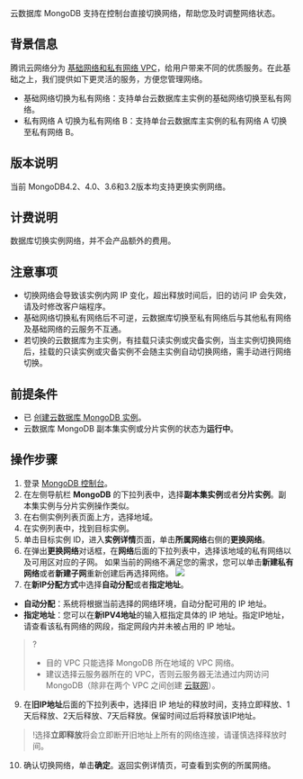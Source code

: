 云数据库 MongoDB 支持在控制台直接切换网络，帮助您及时调整网络状态。

## 背景信息
腾讯云网络分为 [基础网络和私有网络 VPC](https://cloud.tencent.com/document/product/215/20083)，给用户带来不同的优质服务。在此基础之上，我们提供如下更灵活的服务，方便您管理网络。
- 基础网络切换为私有网络：支持单台云数据库主实例的基础网络切换至私有网络。
- 私有网络 A 切换为私有网络 B：支持单台云数据库主实例的私有网络 A 切换至私有网络 B。

## 版本说明
当前 MongoDB4.2、4.0、3.6和3.2版本均支持更换实例网络。

## 计费说明
数据库切换实例网络，并不会产品额外的费用。

## 注意事项
- 切换网络会导致该实例内网 IP 变化，超出释放时间后，旧的访问 IP 会失效，请及时修改客户端程序。
- 基础网络切换私有网络后不可逆，云数据库切换至私有网络后与其他私有网络及基础网络的云服务不互通。
- 若切换的云数据库为主实例，有挂载只读实例或灾备实例，当主实例切换网络后，挂载的只读实例或灾备实例不会随主实例自动切换网络，需手动进行网络切换。

## 前提条件
- 已 [创建云数据库 MongoDB 实例](https://cloud.tencent.com/document/product/240/3551)。
- 云数据库 MongoDB 副本集实例或分片实例的状态为**运行中**。

## 操作步骤
1. 登录 [MongoDB 控制台](https://console.cloud.tencent.com/mongodb)。
2. 在左侧导航栏 **MongoDB** 的下拉列表中，选择**副本集实例**或者**分片实例**。副本集实例与分片实例操作类似。
3. 在右侧实例列表页面上方，选择地域。
4. 在实例列表中，找到目标实例。
5. 单击目标实例 ID，进入**实例详情**页面，单击**所属网络**右侧的**更换网络**。
7. 在弹出**更换网络**对话框，在**网络**后面的下拉列表中，选择该地域的私有网络以及可用区对应的子网。
  如果当前的网络不满足您的需求，您可以单击**新建私有网络**或者**新建子网**重新创建后再选择网络。
  ![](https://main.qcloudimg.com/raw/2f12d8c24356cd6b02ffa855b085e53c.png)
8. 在**新IP分配方式**中选择**自动分配**或者**指定地址**。
  - **自动分配**：系统将根据当前选择的网络环境，自动分配可用的 IP 地址。
  - **指定地址**：您可以在**新IPV4地址**的输入框指定具体的 IP 地址。指定IP地址，请查看该私有网络的网段，指定网段内并未被占用的 IP 地址。
> ?
> - 目的 VPC 只能选择 MongoDB 所在地域的 VPC 网络。
> - 建议选择云服务器所在的 VPC，否则云服务器无法通过内网访问 MongoDB（除非在两个 VPC 之间创建 [云联网](https://cloud.tencent.com/document/product/877/18675)）。
9. 在**旧IP地址**后面的下拉列表中，选择旧 IP 地址的释放时间，支持立即释放、1天后释放、2天后释放、7天后释放。保留时间过后将释放该IP地址。
>!选择**立即释放**将会立即断开旧地址上所有的网络连接，请谨慎选择释放时间。
>
10. 确认切换网络，单击**确定**。返回实例详情页，可查看到实例的所属网络。

